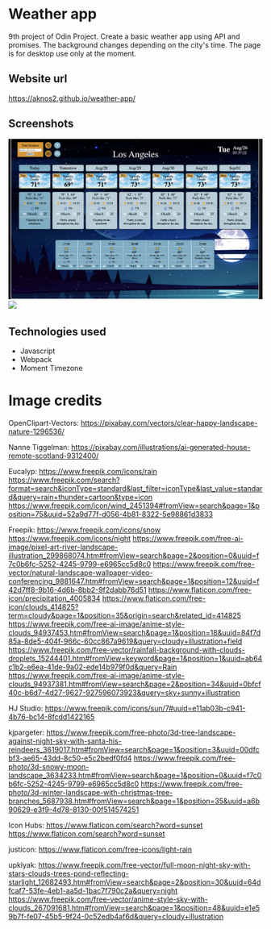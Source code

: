 # Weather app

9th project of Odin Project. Create a basic weather app using API and promises. The background changes depending on the city's time.
The page is for desktop use only at the moment.

## Website url

https://aknos2.github.io/weather-app/

## Screenshots

<img src="./src/Imgs/screenshot1.png">
<img src="./src/Imgs/screenshot2.png">

## Technologies used

- Javascript
- Webpack
- Moment Timezone

# Image credits

OpenClipart-Vectors: https://pixabay.com/vectors/clear-happy-landscape-nature-1296536/

Nanne Tiggelman: https://pixabay.com/illustrations/ai-generated-house-remote-scotland-9312400/

Eucalyp: https://www.freepik.com/icons/rain
https://www.freepik.com/search?format=search&iconType=standard&last_filter=iconType&last_value=standard&query=rain+thunder+cartoon&type=icon
https://www.freepik.com/icon/wind_2451394#fromView=search&page=1&position=75&uuid=52a9d77f-d056-4b81-8322-5e98861d3833

Freepik: https://www.freepik.com/icons/snow
https://www.freepik.com/icons/night
https://www.freepik.com/free-ai-image/pixel-art-river-landscape-illustration_299868074.htm#fromView=search&page=2&position=0&uuid=f7c0b6fc-5252-4245-9799-e6965cc5d8c0
https://www.freepik.com/free-vector/natural-landscape-wallpaper-video-conferencing_9881647.htm#fromView=search&page=1&position=12&uuid=f42d7ff8-9b16-4d6b-8bb2-9f2dabb76d51
https://www.flaticon.com/free-icon/precipitation_4005834
https://www.flaticon.com/free-icon/clouds_414825?term=cloudy&page=1&position=35&origin=search&related_id=414825
https://www.freepik.com/free-ai-image/anime-style-clouds_94937453.htm#fromView=search&page=1&position=18&uuid=84f7d85a-8de5-404f-966c-60cc867a9619&query=cloudy+illustration+field
https://www.freepik.com/free-vector/rainfall-background-with-clouds-droplets_15244401.htm#fromView=keyword&page=1&position=1&uuid=ab64c1b2-e6ea-41de-9a02-ede14b979f0d&query=Rain
https://www.freepik.com/free-ai-image/anime-style-clouds_94937381.htm#fromView=search&page=2&position=34&uuid=0bfcf40c-b6d7-4d27-9627-927596073923&query=sky+sunny+illustration

HJ Studio: https://www.freepik.com/icons/sun/7#uuid=e11ab03b-c941-4b76-bc14-8fcdd1422165

kjpargeter: https://www.freepik.com/free-photo/3d-tree-landscape-against-night-sky-with-santa-his-reindeers_3619017.htm#fromView=search&page=1&position=3&uuid=00dfcbf3-ae65-43dd-8c50-e5c2bedf0fd4
https://www.freepik.com/free-photo/3d-snowy-moon-landscape_3634233.htm#fromView=search&page=1&position=0&uuid=f7c0b6fc-5252-4245-9799-e6965cc5d8c0
https://www.freepik.com/free-photo/3d-winter-landscape-with-christmas-tree-branches_5687938.htm#fromView=search&page=1&position=35&uuid=a6b90629-e3f9-4d78-8130-00f514574251

Icon Hubs: https://www.flaticon.com/search?word=sunset
https://www.flaticon.com/search?word=sunset

justicon: https://www.flaticon.com/free-icons/light-rain

upklyak: https://www.freepik.com/free-vector/full-moon-night-sky-with-stars-clouds-trees-pond-reflecting-starlight_12682493.htm#fromView=search&page=2&position=30&uuid=64dfcaf7-53fe-4eb1-aa5d-1bac7f790c2a&query=night
https://www.freepik.com/free-vector/anime-style-sky-with-clouds_267091681.htm#fromView=search&page=1&position=48&uuid=e1e59b7f-fe07-45b5-9f24-0c52edb4af6d&query=cloudy+illustration
